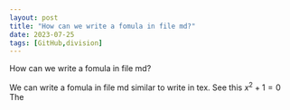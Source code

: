 ```yaml
---
layout: post
title: "How can we write a fomula in file md?"
date: 2023-07-25
tags: [GitHub,division]
---
```


How can we write a fomula in file md?

We can write a fomula in file md similar to write in tex. See this
$x^2+1=0$
The 
